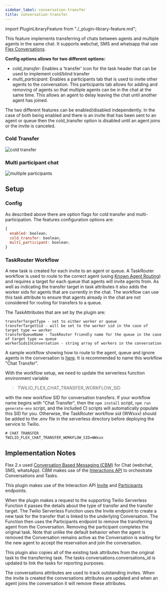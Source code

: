 ```yaml
---
sidebar_label: conversation-transfer
title: conversation-transfer
---
```

import PluginLibraryFeature from "./_plugin-library-feature.md";

<PluginLibraryFeature />

This feature implements transferring of chats between agents and multiple agents in the same chat. It supports webchat, SMS and whatsapp that use [Flex Conversations](https://www.twilio.com/docs/flex/conversations).

**Config options allows for two different options:**

- _cold_transfer:_ Enables a ‘transfer’ icon for the task header that can be used to implement cold/blind transfer
- _multi_participant:_ Enables a participants tab that is used to invite other agents to the conversation. This participants tab allows for adding and removing of agents so that multiple agents can be in the chat at the same time. This allows an agent to delay leaving the chat until another agent has joined.

The two different features can be enabled/disabled independently. In the case of both being enabled and there is an invite that has been sent to an agent or queue then the cold_transfer option is disabled until an agent joins or the invite is canceled.

### Cold Transfer

![cold transfer](/img/features/conversation-transfer/chat-transfer.gif)

### Multi participant chat

![multiple participants](/img/features/conversation-transfer/multi-participant.gif)

## Setup

### Config

As described above there are option flags for cold transfer and multi-participation.
The features configuration options are:

```javascript
{
  enabled: boolean;
  cold_transfer: boolean;
  multi_participant: boolean;
}
```

### TaskRouter Workflow

A new task is created for each invite to an agent or queue. A TaskRouter workflow is used to route to the correct agent (using [Known Agent Routing](https://www.twilio.com/docs/taskrouter/workflow-configuration/known-agent-routing)) and requires a target for each queue that agents will invite agents from.
As well as indicating the transfer target in task attributes it also adds the worker sids for agents that are currently in the chat. The workflow can use this task attribute to ensure that agents already in the chat are not considered for routing for transfers to a queue.

The TaskAttributes that are set by the plugin are:

```
transferTargetType - set to either worker or queue
transferTargetSid - will be set to the worker sid in the case of target type == worker
transferQueueName - TaskRouter friendly name for the queue in the case of target type == queue
workerSidsInConversation - string array of workers in the conversation
```

A sample workflow showing how to route to the agent, queue and ignore agents in the conversation is [here](https://github.com/twilio-professional-services/flex-project-template/blob/main/plugin-flex-ts-template-v2/src/feature-library/conversation-transfer/example-taskrouter-workflow.json). It is recommended to name this workflow "Chat Transfer".

With the workflow setup, we need to update the serverless function environment variable

> TWILIO_FLEX_CHAT_TRANSFER_WORKFLOW_SID

with the new workflow SID for conversation transfers. If your workflow name begins with "Chat Transfer", then the `npm install` script, `npm run generate-env` script, and the included CI scripts will automatically populate this SID for you. Otherwise, the TaskRouter workflow sid (WWxxx) should be added to the .env file in the serverless directory before deploying the service to Twilio.

```
# CHAT TRANSFER
TWILIO_FLEX_CHAT_TRANSFER_WORKFLOW_SID=WWxxx
```

## Implementation Notes

Flex 2.x used [Conversation Based Messaging (CBM)](https://www.twilio.com/docs/flex/conversations) for Chat (webchat, SMS, whatsApp). CBM makes use of the [Interactions API](https://www.twilio.com/docs/flex/developer/conversations/interactions-api) to orchestrate Conversations and Tasks.

This plugin makes use of the Interaction API [Invite](https://www.twilio.com/docs/flex/developer/conversations/interactions-api/invites-subresource) and [Participants](https://www.twilio.com/docs/flex/developer/conversations/interactions-api/interaction-channel-participants) endpoints.

When the plugin makes a request to the supporting Twilio Serverless Function it passes the details about the type of transfer and the transfer target. The Twilio Serverless Function uses the Invite endpoint to create a new task for the transfer that is linked to the underlying Conversation. The Function then uses the Participants endpoint to remove the transferring agent from the Conversation. Removing the participant completes the original task.
Note that unlike the default behavior when the agent is removed the Conversation remains active as the Conversation is waiting for the new agent to accept the reservation and join the conversation.

This plugin also copies all of the existing task attributes from the original task to the transferring task. The tasks conversations.conversations_id is updated to link the tasks for reporting purposes.

The conversations attributes are used to track outstanding invites. When the invite is created the conversations attributes are updated and when an agent joins the conversation it will remove these attributes.
